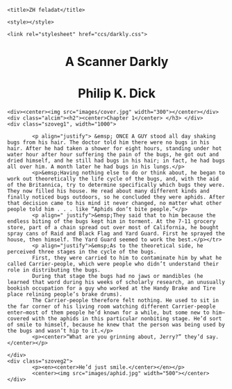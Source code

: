 <!DOCTYPE html>
<html>
  <head>
    <meta charset="utf-8">

    <title>ZH feladat</title>
   
    <style></style>
    
    <link rel="stylesheet" href="ccs/darkly.css">
  </head>

  <body> 
    <div class="cim"><h1><center>A Scanner Darkly</center> </h1> </div>
    <div class="iro"><h1><center>Philip K. Dick</center></h1></div>
    
    <div><center><img src="images/cover.jpg" width="300"></center></div>
    <div class="alcim"><h2"><center>Chapter 1</center> </h3> </div>
    <div class="szoveg1", width="1000">
       
            <p align="justify"> &emsp; ONCE A GUY stood all day shaking bugs from his hair. The doctor told him there were no bugs in his hair. After he had taken a shower for eight hours, standing under hot water hour after hour suffering the pain of the bugs, he got out and dried himself, and he still had bugs in his hair; in fact, he had bugs all over him. A month later he had bugs in his lungs.</p>
            <p>&emsp;Having nothing else to do or think about, he began to work out theoretically the life cycle of the bugs, and, with the aid of the Britannica, try to determine specifically which bugs they were. They now filled his house. He read about many different kinds and finally noticed bugs outdoors, so he concluded they were aphids. After that decision came to his mind it never changed, no matter what other people told him . . . like “Aphids don’t bite people.”</p> 
            <p align=" justify">&emsp;They said that to him because the endless biting of the bugs kept him in torment. At the 7-11 grocery store, part of a chain spread out over most of California, he bought spray cans of Raid and Black Flag and Yard Guard. First he sprayed the house, then himself. The Yard Guard seemed to work the best.</p></tr>
            <p align="justify">&emsp;As to the theoretical side, he perceived three stages in the cycle of the bugs. 
            First, they were carried to him to contaminate him by what he called Carrier-people, which were people who didn’t understand their role in distributing the bugs. 
            During that stage the bugs had no jaws or mandibles (he learned that word during his weeks of scholarly research, an unusually bookish occupation for a guy who worked at the Handy Brake and Tire place relining people’s brake drums). 
            The Carrier-people therefore felt nothing. He used to sit in the far corner of his living room watching different Carrier-people enter—most of them people he’d known for a while, but some new to him—covered with the aphids in this particular nonbiting stage. He’d sort of smile to himself, because he knew that the person was being used by the bugs and wasn’t hip to it.</p>
            <p><center>“What are you grinning about, Jerry?” they’d say.</center></p>
        
    </div>
    <div class="szoveg2">
            <p><en><center>He’d just smile.</center></en></p>
            <center><img src="images/aphid.jpg" width="500"></center>
    </div>
  </body>
</html>
